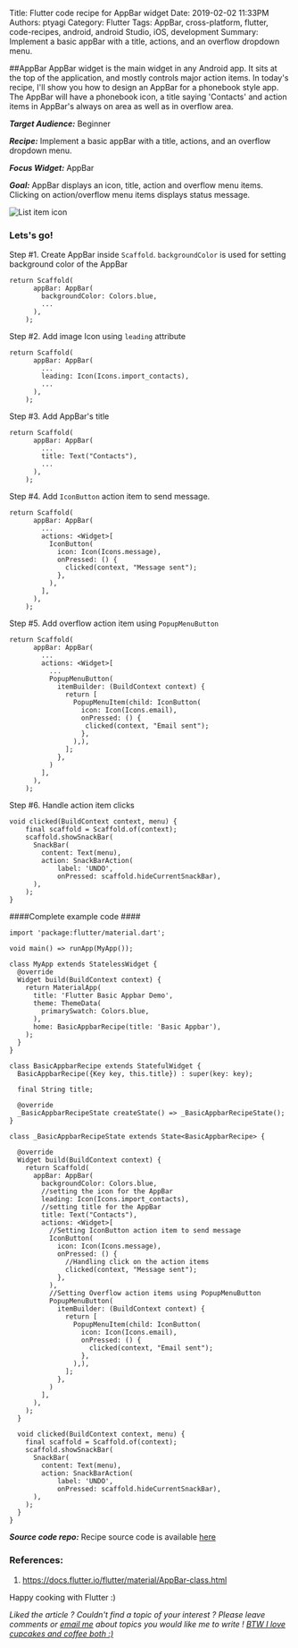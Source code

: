 Title: Flutter code recipe for AppBar widget
Date: 2019-02-02 11:33PM
Authors: ptyagi
Category: Flutter
Tags: AppBar, cross-platform, flutter, code-recipes, android, android Studio, iOS, development
Summary: Implement a basic appBar with a title, actions, and an overflow dropdown menu.

##AppBar
AppBar widget is the main widget in any Android app. It sits at the top of the application,
and mostly controls major action items. In today's recipe, I'll show you how to design an AppBar for
a phonebook style app. The AppBar will have a phonebook icon, a title saying 'Contacts' and action items in 
AppBar's always on area as well as in overflow area.

***Target Audience:*** Beginner

***Recipe:*** Implement a basic appBar with a title, actions, and an overflow dropdown menu.

***Focus Widget:*** AppBar

***Goal:*** AppBar displays an icon, title, action and overflow menu items. 
Clicking on action/overflow menu items displays status message.

![List item icon]({attach}../../media/flutter/appbar/basic_appbar.png)
 
### Lets's go! ###

Step #1. Create AppBar inside `Scaffold`. `backgroundColor` is used for setting background color of the AppBar
```
return Scaffold(
      appBar: AppBar(
        backgroundColor: Colors.blue,
        ...
      ),
    );
``` 

Step #2. Add image Icon using `leading` attribute
```
return Scaffold(
      appBar: AppBar(
        ...
        leading: Icon(Icons.import_contacts),
        ...
      ),
    );
```

Step #3. Add AppBar's title
```
return Scaffold(
      appBar: AppBar(
        ...
        title: Text("Contacts"),
        ...
      ),
    );
```

Step #4. Add `IconButton` action item to send message.
```
return Scaffold(
      appBar: AppBar(
        ...
        actions: <Widget>[
          IconButton(
            icon: Icon(Icons.message),
            onPressed: () {
              clicked(context, "Message sent");
            },
          ),
        ],
      ),
    );
```

Step #5. Add overflow action item using `PopupMenuButton`
```
return Scaffold(
      appBar: AppBar(
        ...
        actions: <Widget>[
          ...
          PopupMenuButton(
            itemBuilder: (BuildContext context) {
              return [
                PopupMenuItem(child: IconButton(
                  icon: Icon(Icons.email),
                  onPressed: () {
                   clicked(context, "Email sent");
                  },
                ),),
              ];
            },
          )
        ],
      ),
    );
```

Step #6. Handle action item clicks
```
void clicked(BuildContext context, menu) {
    final scaffold = Scaffold.of(context);
    scaffold.showSnackBar(
      SnackBar(
        content: Text(menu),
        action: SnackBarAction(
            label: 'UNDO',
            onPressed: scaffold.hideCurrentSnackBar),
      ),
    );
}
```

####Complete example code ####
```
import 'package:flutter/material.dart';

void main() => runApp(MyApp());

class MyApp extends StatelessWidget {
  @override
  Widget build(BuildContext context) {
    return MaterialApp(
      title: 'Flutter Basic Appbar Demo',
      theme: ThemeData(
        primarySwatch: Colors.blue,
      ),
      home: BasicAppbarRecipe(title: 'Basic Appbar'),
    );
  }
}

class BasicAppbarRecipe extends StatefulWidget {
  BasicAppbarRecipe({Key key, this.title}) : super(key: key);

  final String title;

  @override
  _BasicAppbarRecipeState createState() => _BasicAppbarRecipeState();
}

class _BasicAppbarRecipeState extends State<BasicAppbarRecipe> {

  @override
  Widget build(BuildContext context) {
    return Scaffold(
      appBar: AppBar(
        backgroundColor: Colors.blue,
        //setting the icon for the AppBar
        leading: Icon(Icons.import_contacts),
        //setting title for the AppBar
        title: Text("Contacts"),
        actions: <Widget>[
          //Setting IconButton action item to send message
          IconButton(
            icon: Icon(Icons.message),
            onPressed: () {
              //Handling click on the action items
              clicked(context, "Message sent");
            },
          ),
          //Setting Overflow action items using PopupMenuButton
          PopupMenuButton(
            itemBuilder: (BuildContext context) {
              return [
                PopupMenuItem(child: IconButton(
                  icon: Icon(Icons.email),
                  onPressed: () {
                    clicked(context, "Email sent");
                  },
                ),),
              ];
            },
          )
        ],
      ),
    );
  }

  void clicked(BuildContext context, menu) {
    final scaffold = Scaffold.of(context);
    scaffold.showSnackBar(
      SnackBar(
        content: Text(menu),
        action: SnackBarAction(
            label: 'UNDO',
            onPressed: scaffold.hideCurrentSnackBar),
      ),
    );
  }
}

```
***Source code repo:*** 
Recipe source code is available [here](https://github.com/ptyagicodecamp/flutter_cookbook/tree/master/flutter_basic_appbar)


### References: ###
1. https://docs.flutter.io/flutter/material/AppBar-class.html

Happy cooking with Flutter :)

_Liked the article ?
Couldn't find a topic of your interest ? Please leave comments or [email me](mailto:ptyagicodecamp@gmail.com) about topics you would like me to write !
[BTW I love cupcakes and coffee both :)](https://www.paypal.me/pritya)_